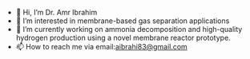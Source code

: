 - 👋 Hi, I’m Dr. Amr Ibrahim
- 👀 I’m interested in membrane-based gas separation applications
- 🌱 I’m currently working on ammonia decomposition and high-quality hydrogen production using a novel membrane reactor prototype.
- 📫 How to reach me  via email:aibrahi83@gmail.com

<!---
Amr-Ibrahim83/Amr-Ibrahim83 is a ✨ special ✨ repository because its `README.md` (this file) appears on your GitHub profile.
You can click the Preview link to take a look at your changes.
--->
